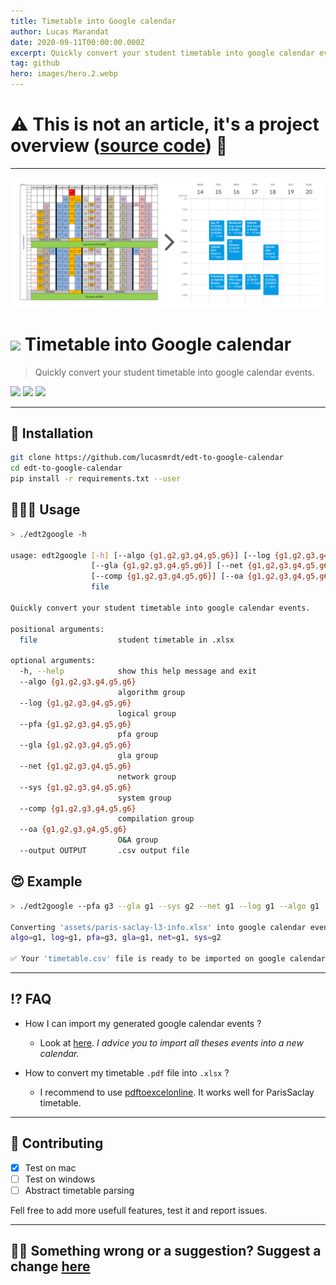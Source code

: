 ```yaml
---
title: Timetable into Google calendar
author: Lucas Marandat
date: 2020-09-11T00:00:00.000Z
excerpt: Quickly convert your student timetable into google calendar events..
tag: github
hero: images/hero.2.webp
---
```


# ⚠️ This is not an article, it's a project overview ([source code](https://github.com/lucasmrdt/timetable-to-google-calendar)) 🔎

---

![](./images/preview.png)

# ![](https://img.shields.io/badge/status-beta-orange) Timetable into Google calendar

> Quickly convert your student timetable into google calendar events.

![](https://img.shields.io/badge/linux-OK-green) ![](https://img.shields.io/badge/mac-OK-green) ![](https://img.shields.io/badge/windows-not_tested-orange)

---

## 🚀 Installation

```bash
git clone https://github.com/lucasmrdt/edt-to-google-calendar
cd edt-to-google-calendar
pip install -r requirements.txt --user
```

## 👨🏻‍💻 Usage

```bash
> ./edt2google -h

usage: edt2google [-h] [--algo {g1,g2,g3,g4,g5,g6}] [--log {g1,g2,g3,g4,g5,g6}] [--pfa {g1,g2,g3,g4,g5,g6}]
                  [--gla {g1,g2,g3,g4,g5,g6}] [--net {g1,g2,g3,g4,g5,g6}] [--sys {g1,g2,g3,g4,g5,g6}]
                  [--comp {g1,g2,g3,g4,g5,g6}] [--oa {g1,g2,g3,g4,g5,g6}] [--output OUTPUT]
                  file

Quickly convert your student timetable into google calendar events.

positional arguments:
  file                  student timetable in .xlsx

optional arguments:
  -h, --help            show this help message and exit
  --algo {g1,g2,g3,g4,g5,g6}
                        algorithm group
  --log {g1,g2,g3,g4,g5,g6}
                        logical group
  --pfa {g1,g2,g3,g4,g5,g6}
                        pfa group
  --gla {g1,g2,g3,g4,g5,g6}
                        gla group
  --net {g1,g2,g3,g4,g5,g6}
                        network group
  --sys {g1,g2,g3,g4,g5,g6}
                        system group
  --comp {g1,g2,g3,g4,g5,g6}
                        compilation group
  --oa {g1,g2,g3,g4,g5,g6}
                        O&A group
  --output OUTPUT       .csv output file

```

## 😍 Example

```bash
> ./edt2google --pfa g3 --gla g1 --sys g2 --net g1 --log g1 --algo g1  assets/paris-saclay-l3-info.xlsx

Converting 'assets/paris-saclay-l3-info.xlsx' into google calendar events with :
algo=g1, log=g1, pfa=g3, gla=g1, net=g1, sys=g2

✅ Your 'timetable.csv' file is ready to be imported on google calendar.

```

---

## ⁉️ FAQ

- How I can import my generated google calendar events ?

  - Look at [here](https://support.google.com/calendar/answer/37118?co=GENIE.Platform%3DDesktop&hl=en). _I advice you to import all theses events into a new calendar._

- How to convert my timetable `.pdf` file into `.xlsx` ?
  - I recommend to use [pdftoexcelonline](https://www.pdftoexcelonline.com/). It works well for ParisSaclay timetable.

---

## 💌 Contributing

- [x] Test on mac
- [ ] Test on windows
- [ ] Abstract timetable parsing

Fell free to add more usefull features, test it and report issues.

---

## ✍🏻 Something wrong or a suggestion? Suggest a change [here](https://github.com/lucasmrdt/personal-blog/blob/master/content/posts/2020-05-12-Algorithms/index.md)
